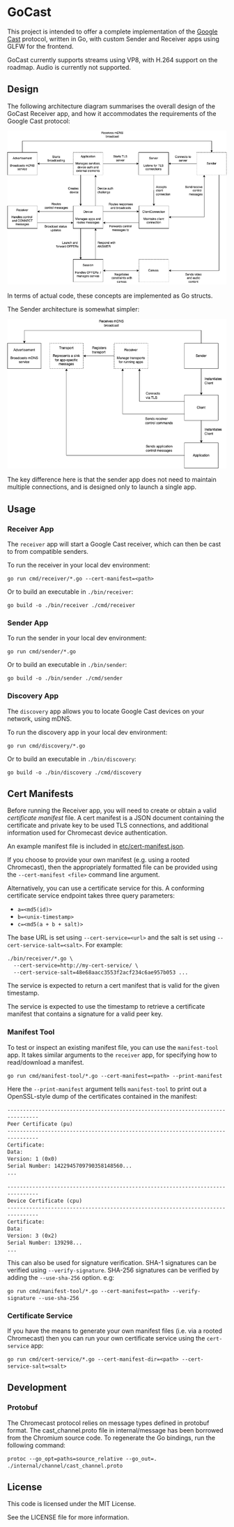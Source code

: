 # GoCast

This project is intended to offer a complete implementation of the [Google Cast](https://en.wikipedia.org/wiki/Google_Cast) protocol, written in Go, with custom Sender and Receiver apps using GLFW for the frontend.

GoCast currently supports streams using VP8, with H.264 support on the roadmap. Audio is currently not supported.

## Design

The following architecture diagram summarises the overall design of the GoCast Receiver app, and how it accommodates the requirements of the Google Cast protocol:

![Receiver Architecture](./doc/receiver-architecture.drawio.png)

In terms of actual code, these concepts are implemented as Go structs.

The Sender architecture is somewhat simpler:

![Sender Architecture](./doc/sender-architecture.drawio.png)

The key difference here is that the sender app does not need to maintain multiple connections, and is designed only to launch a single app.

## Usage

### Receiver App

The `receiver` app will start a Google Cast receiver, which can then be cast to from compatible senders.  

To run the receiver in your local dev environment:

    go run cmd/receiver/*.go --cert-manifest=<path>

Or to build an executable in `./bin/receiver`:

    go build -o ./bin/receiver ./cmd/receiver

### Sender App

To run the sender in your local dev environment:

    go run cmd/sender/*.go

Or to build an executable in `./bin/sender`:

    go build -o ./bin/sender ./cmd/sender

### Discovery App

The `discovery` app allows you to locate Google Cast devices on your network, using mDNS.

To run the discovery app in your local dev environment:

    go run cmd/discovery/*.go

Or to build an executable in `./bin/discovery`:

    go build -o ./bin/discovery ./cmd/discovery

## Cert Manifests

Before running the Receiver app, you will need to create or obtain a valid _certificate manifest_ file. A cert manifest is a JSON document containing the certificate and private key to be used TLS connections, and additional information used for Chromecast device authentication.

An example manifest file is included in [etc/cert-manifest.json](./etc/cert-manifest.json).

If you choose to provide your own manifest (e.g. using a rooted Chromecast), then the appropriately formatted file can be provided using the `--cert-manifest <file>` command line argument.

Alternatively, you can use a certificate service for this. A conforming certificate service endpoint takes three query parameters:

* `a=<md5(id)>`
* `b=<unix-timestamp>`
* `c=<md5(a + b + salt)>`

The base URL is set using `--cert-service=<url>` and the salt is set using `--cert-service-salt=<salt>`. For example:

    ./bin/receiver/*.go \
      --cert-service=http://my-cert-service/ \
      --cert-service-salt=48e68aacc3553f2acf234c6ae957b053 ...

The service is expected to return a cert manifest that is valid for the given timestamp.

The service is expected to use the timestamp to retrieve a certificate manifest that contains a signature for a valid peer key.

### Manifest Tool

To test or inspect an existing manifest file, you can use the `manifest-tool` app. It takes similar arguments to the `receiver` app, for specifying how to read/download a manifest.

    go run cmd/manifest-tool/*.go --cert-manifest=<path> --print-manifest

Here the `--print-manifest` argument tells `manifest-tool` to print out a OpenSSL-style dump of the certificates contained in the manifest:

    --------------------------------------------------------------------------------
    Peer Certificate (pu)
    --------------------------------------------------------------------------------
    Certificate:
    Data:
    Version: 1 (0x0)
    Serial Number: 1422945709790358148560...
    ...

    --------------------------------------------------------------------------------
    Device Certificate (cpu)
    --------------------------------------------------------------------------------
    Certificate:
    Data:
    Version: 3 (0x2)
    Serial Number: 139298...
    ...

This can also be used for signature verification. SHA-1 signatures can be verified using `--verify-signature`. SHA-256 signatures can be verified by adding the `--use-sha-256` option. e.g:

    go run cmd/manifest-tool/*.go --cert-manifest=<path> --verify-signature --use-sha-256

### Certificate Service

If you have the means to generate your own manifest files (i.e. via a rooted Chromecast) then you can run your own certificate service using the `cert-service` app:

    go run cmd/cert-service/*.go --cert-manifest-dir=<path> --cert-service-salt=<salt>

## Development

### Protobuf

The Chromecast protocol relies on message types defined in protobuf format. The cast_channel.proto file in internal/message has been borrowed from the Chromium source code. To regenerate the Go bindings, run the following command:   

    protoc --go_opt=paths=source_relative --go_out=. ./internal/channel/cast_channel.proto

## License

This code is licensed under the MIT License.

See the LICENSE file for more information.
